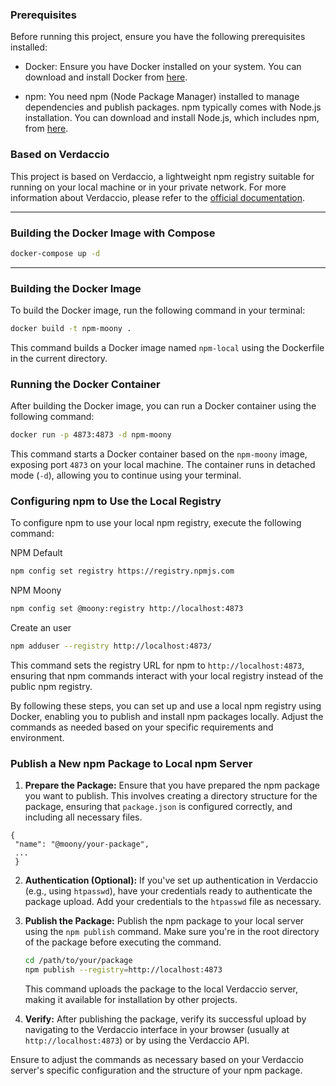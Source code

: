 
### Prerequisites

Before running this project, ensure you have the following prerequisites installed:

- Docker: Ensure you have Docker installed on your system. You can download and install Docker from [here](https://www.docker.com/get-started).

- npm: You need npm (Node Package Manager) installed to manage dependencies and publish packages. npm typically comes with Node.js installation. You can download and install Node.js, which includes npm, from [here](https://nodejs.org/).

### Based on Verdaccio

This project is based on Verdaccio, a lightweight npm registry suitable for running on your local machine or in your private network. For more information about Verdaccio, please refer to the [official documentation](https://verdaccio.org/docs/cli-registry/).

---
### Building the Docker Image with Compose
```bash
docker-compose up -d
```
---

### Building the Docker Image

To build the Docker image, run the following command in your terminal:

```bash
docker build -t npm-moony .
```

This command builds a Docker image named `npm-local` using the Dockerfile in the current directory.

### Running the Docker Container

After building the Docker image, you can run a Docker container using the following command:

```bash
docker run -p 4873:4873 -d npm-moony
```

This command starts a Docker container based on the `npm-moony` image, exposing port `4873` on your local machine. The container runs in detached mode (`-d`), allowing you to continue using your terminal.

### Configuring npm to Use the Local Registry

To configure npm to use your local npm registry, execute the following command:

NPM Default
```bash
npm config set registry https://registry.npmjs.com
```

NPM Moony
```bash
npm config set @moony:registry http://localhost:4873
```

Create an user
```bash
npm adduser --registry http://localhost:4873/
```

This command sets the registry URL for npm to `http://localhost:4873`, ensuring that npm commands interact with your local registry instead of the public npm registry.

By following these steps, you can set up and use a local npm registry using Docker, enabling you to publish and install npm packages locally. Adjust the commands as needed based on your specific requirements and environment.

### Publish a New npm Package to Local npm Server

1. **Prepare the Package:**
   Ensure that you have prepared the npm package you want to publish. This involves creating a directory structure for the package, ensuring that `package.json` is configured correctly, and including all necessary files.
  ```
{
   "name": "@moony/your-package",
   ...
   }
   ```

2. **Authentication (Optional):**
   If you've set up authentication in Verdaccio (e.g., using `htpasswd`), have your credentials ready to authenticate the package upload. Add your credentials to the `htpasswd` file as necessary.

3. **Publish the Package:**
   Publish the npm package to your local server using the `npm publish` command. Make sure you're in the root directory of the package before executing the command.
   ```sh
   cd /path/to/your/package
   npm publish --registry=http://localhost:4873
   ```
   This command uploads the package to the local Verdaccio server, making it available for installation by other projects.

4. **Verify:**
   After publishing the package, verify its successful upload by navigating to the Verdaccio interface in your browser (usually at `http://localhost:4873`) or by using the Verdaccio API.

Ensure to adjust the commands as necessary based on your Verdaccio server's specific configuration and the structure of your npm package.